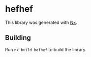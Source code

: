 # hefhef

This library was generated with [Nx](https://nx.dev).

## Building

Run `nx build hefhef` to build the library.
